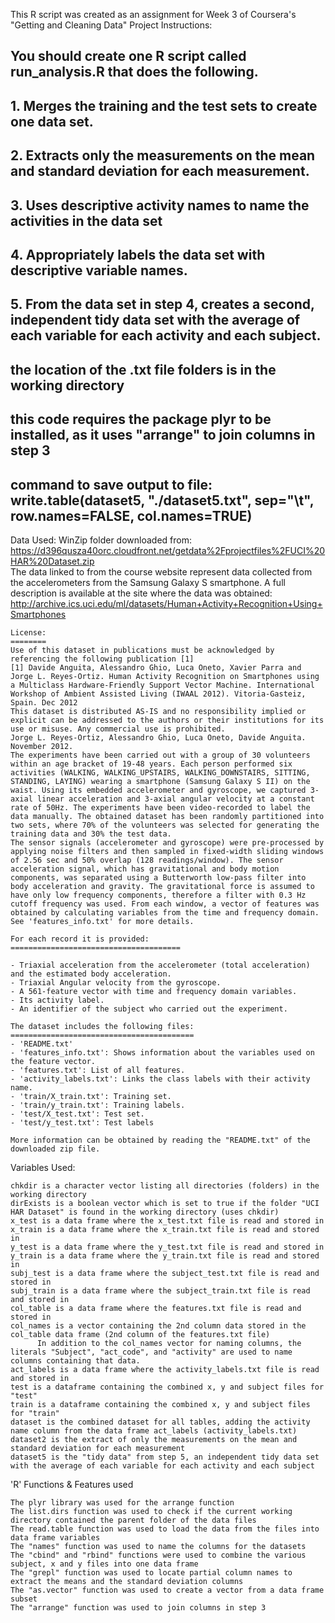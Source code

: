 This R script was created as an assignment for Week 3 of Coursera's "Getting and Cleaning Data" 
Project Instructions:
  ## You should create one R script called run_analysis.R that does the following. 
  
  ## 1. Merges the training and the test sets to create one data set.
  ## 2.	Extracts only the measurements on the mean and standard deviation for each measurement. 
  ## 3.	Uses descriptive activity names to name the activities in the data set
  ## 4.	Appropriately labels the data set with descriptive variable names. 
  ## 5.	From the data set in step 4, creates a second, independent tidy data set with the average of each variable for each activity and each subject.
  
  ## the location of the .txt file folders is in the working directory
  ## this code requires the package plyr to be installed, as it uses "arrange" to join columns in step 3
  ## command to save output to file:  write.table(dataset5, "./dataset5.txt", sep="\t", row.names=FALSE, col.names=TRUE) 

Data Used:
    WinZip folder downloaded from: https://d396qusza40orc.cloudfront.net/getdata%2Fprojectfiles%2FUCI%20HAR%20Dataset.zip	
    The data linked to from the course website represent data collected from the accelerometers from the Samsung Galaxy S smartphone. 
    A full description is available at the site where the data was obtained: 
    http://archive.ics.uci.edu/ml/datasets/Human+Activity+Recognition+Using+Smartphones 

    License:
    ========
    Use of this dataset in publications must be acknowledged by referencing the following publication [1]  
    [1] Davide Anguita, Alessandro Ghio, Luca Oneto, Xavier Parra and Jorge L. Reyes-Ortiz. Human Activity Recognition on Smartphones using a Multiclass Hardware-Friendly Support Vector Machine. International Workshop of Ambient Assisted Living (IWAAL 2012). Vitoria-Gasteiz, Spain. Dec 2012
    This dataset is distributed AS-IS and no responsibility implied or explicit can be addressed to the authors or their institutions for its use or misuse. Any commercial use is prohibited.
    Jorge L. Reyes-Ortiz, Alessandro Ghio, Luca Oneto, Davide Anguita. November 2012.
    The experiments have been carried out with a group of 30 volunteers within an age bracket of 19-48 years. Each person performed six activities (WALKING, WALKING_UPSTAIRS, WALKING_DOWNSTAIRS, SITTING, STANDING, LAYING) wearing a smartphone (Samsung Galaxy S II) on the waist. Using its embedded accelerometer and gyroscope, we captured 3-axial linear acceleration and 3-axial angular velocity at a constant rate of 50Hz. The experiments have been video-recorded to label the data manually. The obtained dataset has been randomly partitioned into two sets, where 70% of the volunteers was selected for generating the training data and 30% the test data. 
    The sensor signals (accelerometer and gyroscope) were pre-processed by applying noise filters and then sampled in fixed-width sliding windows of 2.56 sec and 50% overlap (128 readings/window). The sensor acceleration signal, which has gravitational and body motion components, was separated using a Butterworth low-pass filter into body acceleration and gravity. The gravitational force is assumed to have only low frequency components, therefore a filter with 0.3 Hz cutoff frequency was used. From each window, a vector of features was obtained by calculating variables from the time and frequency domain. See 'features_info.txt' for more details. 

    For each record it is provided:
    ======================================

    - Triaxial acceleration from the accelerometer (total acceleration) and the estimated body acceleration.
    - Triaxial Angular velocity from the gyroscope. 
    - A 561-feature vector with time and frequency domain variables. 
    - Its activity label. 
    - An identifier of the subject who carried out the experiment.

    The dataset includes the following files:
    =========================================
    - 'README.txt'
    - 'features_info.txt': Shows information about the variables used on the feature vector.
    - 'features.txt': List of all features.
    - 'activity_labels.txt': Links the class labels with their activity name.
    - 'train/X_train.txt': Training set.
    - 'train/y_train.txt': Training labels.
    - 'test/X_test.txt': Test set.
    - 'test/y_test.txt': Test labels

    More information can be obtained by reading the "README.txt" of the downloaded zip file.

Variables Used:

    chkdir is a character vector listing all directories (folders) in the working directory
    dirExists is a boolean vector which is set to true if the folder "UCI HAR Dataset" is found in the working directory (uses chkdir)
    x_test is a data frame where the x_test.txt file is read and stored in
    x_train is a data frame where the x_train.txt file is read and stored in
    y_test is a data frame where the y_test.txt file is read and stored in   
    y_train is a data frame where the y_train.txt file is read and stored in
    subj_test is a data frame where the subject_test.txt file is read and stored in  
    subj_train is a data frame where the subject_train.txt file is read and stored in
    col_table is a data frame where the features.txt file is read and stored in
    col_names is a vector containing the 2nd column data stored in the col_table data frame (2nd column of the features.txt file)
	      In addition to the col_names vector for naming columns, the literals "Subject", "act_code", and "activity" are used to name columns containing that data.
    act_labels is a data frame where the activity_labels.txt file is read and stored in
    test is a dataframe containing the combined x, y and subject files for "test"
    train is a dataframe containing the combined x, y and subject files for "train"
    dataset is the combined dataset for all tables, adding the activity name column from the data frame act_labels (activity_labels.txt)
    dataset2 is the extract of only the measurements on the mean and standard deviation for each measurement
    dataset5 is the "tidy data" from step 5, an independent tidy data set with the average of each variable for each activity and each subject

'R' Functions & Features used

    The plyr library was used for the arrange function 
    The list.dirs function was used to check if the current working directory contained the parent folder of the data files
    The read.table function was used to load the data from the files into data frame variables
    The "names" function was used to name the columns for the datasets
    The "cbind" and "rbind" functions were used to combine the various subject, x and y files into one data frame
    The "grepl" function was used to locate partial column names to extract the means and the standard deviation columns
    The "as.vector" function was used to create a vector from a data frame subset    
    The "arrange" function was used to join columns in step 3 

